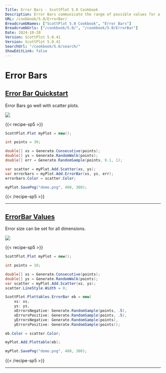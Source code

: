```yaml
---
Title: Error Bars - ScottPlot 5.0 Cookbook
Description: Error Bars communicate the range of possible values for a measurement
URL: /cookbook/5.0/ErrorBar/
BreadcrumbNames: ["ScottPlot 5.0 Cookbook", "Error Bars"]
BreadcrumbUrls: ["/cookbook/5.0/", "/cookbook/5.0/ErrorBar"]
Date: 2024-10-28
Version: ScottPlot 5.0.41
Version: ScottPlot 5.0.41
SearchUrl: "/cookbook/5.0/search/"
ShowEditLink: false
---
```


# Error Bars


<h2><a href='/cookbook/5.0/ErrorBar/ErrorBarQuickstart'>Error Bar Quickstart</a></h2>

Error Bars go well with scatter plots.

[![](/cookbook/5.0/images/ErrorBarQuickstart.png?241027220842)](/cookbook/5.0/images/ErrorBarQuickstart.png?241027220842)

{{< recipe-sp5 >}}

```cs
ScottPlot.Plot myPlot = new();

int points = 30;

double[] xs = Generate.Consecutive(points);
double[] ys = Generate.RandomWalk(points);
double[] err = Generate.RandomSample(points, 0.1, 1);

var scatter = myPlot.Add.Scatter(xs, ys);
var errorbars = myPlot.Add.ErrorBar(xs, ys, err);
errorbars.Color = scatter.Color;

myPlot.SavePng("demo.png", 400, 300);

```

{{< /recipe-sp5 >}}

<hr class='my-5 invisible'>


<h2><a href='/cookbook/5.0/ErrorBar/CustomErrors'>ErrorBar Values</a></h2>

Error size can be set for all dimensions.

[![](/cookbook/5.0/images/CustomErrors.png?241027220842)](/cookbook/5.0/images/CustomErrors.png?241027220842)

{{< recipe-sp5 >}}

```cs
ScottPlot.Plot myPlot = new();

int points = 10;

double[] xs = Generate.Consecutive(points);
double[] ys = Generate.RandomWalk(points);
var scatter = myPlot.Add.Scatter(xs, ys);
scatter.LineStyle.Width = 0;

ScottPlot.Plottables.ErrorBar eb = new(
    xs: xs,
    ys: ys,
    xErrorsNegative: Generate.RandomSample(points, .5),
    xErrorsPositive: Generate.RandomSample(points, .5),
    yErrorsNegative: Generate.RandomSample(points),
    yErrorsPositive: Generate.RandomSample(points));

eb.Color = scatter.Color;

myPlot.Add.Plottable(eb);

myPlot.SavePng("demo.png", 400, 300);

```

{{< /recipe-sp5 >}}

<hr class='my-5 invisible'>

